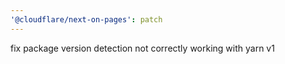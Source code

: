 ```yaml
---
'@cloudflare/next-on-pages': patch
---
```


fix package version detection not correctly working with yarn v1
